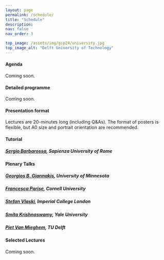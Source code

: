 ```yaml
---
layout: page
permalink: /schedule/
title: "Schedule"
description: 
nav: false
nav_order: 3

top_image: /assets/img/gsp24/university.jpg
top_image_alt: "Delft University of Technology"
---
```


#### Agenda
Coming soon.

#### Detailed programme
Coming soon.

#### Presentation format
Lectures are 20-minutes long (including Q&As). The format of posters is flexible, but A0 size and portrait orientation are recommended.

#### Tutorial

<p id="Sergio Barbarossa"></p>

##### [**Sergio Barbarossa**](https://sites.google.com/a/uniroma1.it/sergiobarbarossa/home), Sapienza University of Rome

#### Plenary Talks

<p id="Georgios B. Giannakis"></p>

##### [**Georgios B. Giannakis**](https://spincom.umn.edu/), University of Minnesota

<p id="Francesca Parise"></p>

##### [**Francesca Parise**](https://sites.coecis.cornell.edu/parise/), Cornell University

<p id="Stefan Vlaski"></p>

##### [**Stefan Vlaski**](https://stefanvlaski.github.io/), Imperial College London

<p id="Smita Krishnaswamy"></p>

##### [**Smita Krishnaswamy**](https://krishnaswamylab.org/), Yale University

<p id="Piet Van Mieghem"></p>

##### [**Piet Van Mieghem**](https://www.nas.ewi.tudelft.nl/people/Piet/), TU Delft

#### Selected Lectures

Coming soon.